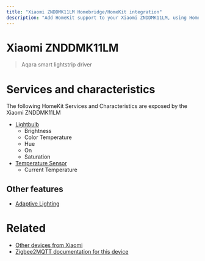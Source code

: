 ```yaml
---
title: "Xiaomi ZNDDMK11LM Homebridge/HomeKit integration"
description: "Add HomeKit support to your Xiaomi ZNDDMK11LM, using Homebridge, Zigbee2MQTT and homebridge-z2m."
---
```

<!---
This file has been GENERATED using src/docgen/docgen.ts
DO NOT EDIT THIS FILE MANUALLY!
-->
# Xiaomi ZNDDMK11LM
> Aqara smart lightstrip driver


# Services and characteristics
The following HomeKit Services and Characteristics are exposed by
the Xiaomi ZNDDMK11LM

* [Lightbulb](../../light.md)
  * Brightness
  * Color Temperature
  * Hue
  * On
  * Saturation
* [Temperature Sensor](../../sensors.md)
  * Current Temperature


## Other features
* [Adaptive Lighting](../../light.md)


# Related
* [Other devices from Xiaomi](../index.md#xiaomi)
* [Zigbee2MQTT documentation for this device](https://www.zigbee2mqtt.io/devices/ZNDDMK11LM.html)